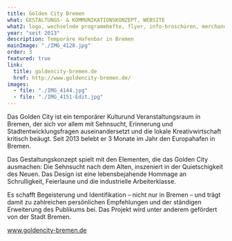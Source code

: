 ```yaml
---
title: Golden City Bremen
what: GESTALTUNGS- & KOMMUNIKATIONSKONZEPT, WEBSITE
what2: logo, wechselnde programmhefte, flyer, info-broschüren, merchandise, poster
year: "seit 2013"
description: Temporäre Hafenbar in Bremen
mainImage: "./IMG_4128.jpg"
order: 3
featured: true
link: 
  title: goldencity-bremen.de
  href: http://www.goldencity-bremen.de/
images:
  - file: "./IMG_4144.jpg"
  - file: "./IMG_4151-Edit.jpg"
---
```


Das Golden City ist ein temporärer Kulturund Veranstaltungsraum in Bremen, der sich vor allem mit Sehnsucht, Erinnerung und Stadtentwicklungsfragen auseinandersetzt und die lokale Kreativwirtschaft kritisch beäugt. Seit 2013 belebt er 3 Monate im Jahr den Europahafen in Bremen.

Das Gestaltungskonzept spielt mit den Elementen, die das Golden City ausmachen: Die Sehnsucht nach dem Alten, inszeniert in der Quietschigkeit des Neuen. Das Design ist eine lebensbejahende Hommage an Schrulligkeit, Feierlaune und die industrielle Arbeiterklasse.

Es schafft Begeisterung und Identifikation – nicht nur in Bremen – und trägt damit zu zahlreichen persönlichen Empfehlungen und der ständigen Erweiterung des Publikums bei.
Das Projekt wird unter anderem gefördert von der Stadt Bremen.

www.goldencity-bremen.de
